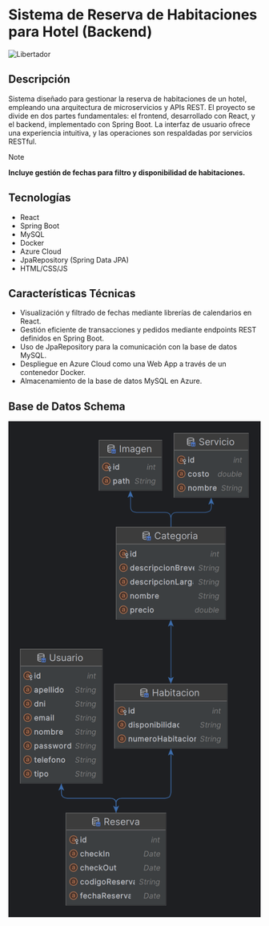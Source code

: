 # Sistema de Reserva de Habitaciones para Hotel (Backend)
![Libertador](https://github.com/gatoapatico/libertador_frontend/blob/media/gif-libertador.gif)
## Descripción
Sistema diseñado para gestionar la reserva de habitaciones de un hotel, empleando una arquitectura de microservicios y APIs REST. El proyecto se divide en dos partes fundamentales: el frontend, desarrollado con React, y el backend, implementado con Spring Boot. La interfaz de usuario ofrece una experiencia intuitiva, y las operaciones son respaldadas por servicios RESTful.

> [!NOTE]
**Incluye gestión de fechas para filtro y disponibilidad de habitaciones.**  

## Tecnologías  
- React
- Spring Boot
- MySQL
- Docker
- Azure Cloud
- JpaRepository (Spring Data JPA)
- HTML/CSS/JS  

## Características Técnicas  
- Visualización y filtrado de fechas mediante librerías de calendarios en React.
- Gestión eficiente de transacciones y pedidos mediante endpoints REST definidos en Spring Boot.  
- Uso de JpaRepository para la comunicación con la base de datos MySQL.  
- Despliegue en Azure Cloud como una Web App a través de un contenedor Docker.
- Almacenamiento de la base de datos MySQL en Azure.

## Base de Datos Schema
![Base de Datos Schema](https://github.com/gatoapatico/libertador-backend/blob/media/libertador-backend-bd_schema.png)

